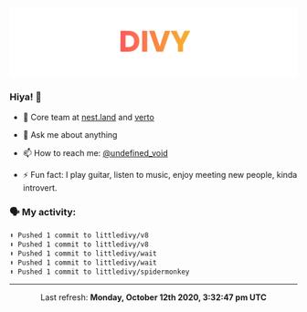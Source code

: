 
![](https://github.com/divy-work/divy-work/raw/master/assets/divy.png)

### Hiya! 👋

- 🔭 Core team at [nest.land](https://github.com/nestdotland/nest.land) and [verto](https://github.com/useverto/verto)

- 💬 Ask me about anything

- 📫 How to reach me: [@undefined_void](https://instagram.com/divy.exe)

- ⚡ Fun fact: I play guitar, listen to music, enjoy meeting new people, kinda introvert.

### 🗣 My activity:

```
⬆️ Pushed 1 commit to littledivy/v8
⬆️ Pushed 1 commit to littledivy/v8
⬆️ Pushed 1 commit to littledivy/wait
⬆️ Pushed 1 commit to littledivy/wait
⬆️ Pushed 1 commit to littledivy/spidermonkey
```

------------
<p align="center">Last refresh: <b>Monday, October 12th 2020, 3:32:47 pm UTC</b></p>
